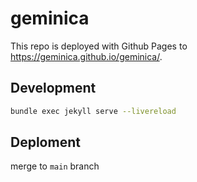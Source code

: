 # geminica

This repo is deployed with Github Pages to <https://geminica.github.io/geminica/>.

## Development

```bash
bundle exec jekyll serve --livereload
```

## Deploment
merge to `main` branch